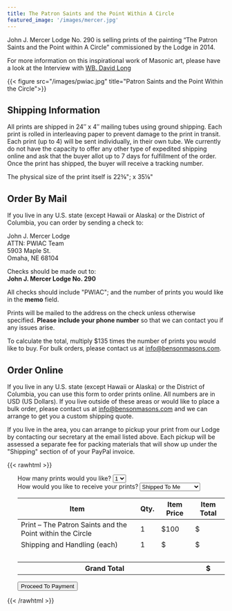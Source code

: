 ```yaml
---
title: The Patron Saints and the Point Within A Circle
featured_image: '/images/mercer.jpg'
---
```


John J. Mercer Lodge No. 290 is selling prints of the painting &#8220;The Patron Saints and the Point within A Circle&#8221; commissioned by the Lodge in 2014. 

For more information on this inspirational work of Masonic art, please have a look at the Interview with [WB. David Long](pdf/Patron_Saints_and_the_Point_Within_the_CircleThe.pdf)

{{< figure src="/images/pwiac.jpg" title="Patron Saints and the Point Within the Circle">}}


## Shipping Information

All prints are shipped in 24&#8243; x 4&#8243; mailing tubes using ground shipping. Each print is rolled in interleaving paper to prevent damage to the print in transit. Each print (up to 4) will be sent individually, in their own tube. We currently do not have the capacity to offer any other type of expedited shipping online and ask that the buyer allot up to 7 days for fulfillment of the order. Once the print has shipped, the buyer will receive a tracking number.

The physical size of the print itself is 22⅜"; x 35⅛"


## Order By Mail

If you live in any U.S. state (except Hawaii or Alaska) or the District of Columbia, you can order by sending a check to:

John J. Mercer Lodge  
ATTN: PWIAC Team  
5903 Maple St.  
Omaha, NE 68104

Checks should be made out to:  
**John J. Mercer Lodge No. 290**

All checks should include "PWIAC"; and the number of prints you would like in the **memo** field.

Prints will be mailed to the address on the check unless otherwise specified. **Please include your phone number** so that we can contact you if any issues arise.

To calculate the total, multiply $135 times the number of prints you would like to buy. For bulk orders, please contact us at info@bensonmasons.com.

## Order Online

If you live in any U.S. state (except Hawaii or Alaska) or the District of Columbia, you can use this form to order prints online. All numbers are in USD (US Dollars). If you live outside of these areas or would like to place a bulk order, please contact us at info@bensonmasons.com and we can arrange to get you a custom shipping quote.

If you live in the area, you can arrange to pickup your print from our Lodge by contacting our secretary at the email listed above. Each pickup will be assessed a separate fee for packing materials that will show up under the "Shipping" section of of your PayPal invoice.

{{< rawhtml >}}
<script src="https://www.paypal.com/sdk/js?client-id=ASJRpc7ZXZWsMgK93sIyuYtBUfeqqL3zSRdMaqcsQp84sVAAOtIXbE9Xe2ymZpiacMw7Kz9G7S8VksKJ"> // Required. Replace SB_CLIENT_ID with your sandbox client ID.
</script>
<script>var PRINT_COST=100.00;var SHIPPING_COST=35;var PICKUP_COST=8;var SHIPPING_WORDING="Shipping and Handling";var PICKUP_WORDING="Pickup Handling Fee";function setPaymentButtonVisibility(isVisible){payDuesButton=document.querySelector('#submit-payment-form');if(isVisible){payDuesButton.style.display='inline-block';return;}payDuesButton.style.display='none';}function getTotalCost(){return getShippingTotal()+getPrintTotal();}function isProductBeingShipped(){return document.querySelector('#shippingType').value!=="pickup";}function getNumberOfPrints(){return parseInt(document.querySelector('#printCount').value);}function setShippingInfoInCostsTable(){if(isProductBeingShipped()){document.querySelector("#shippingCostPerItem").innerHTML=SHIPPING_COST;document.querySelector("#shippingWording").innerHTML=SHIPPING_WORDING;return;}document.querySelector("#shippingCostPerItem").innerHTML=PICKUP_COST;document.querySelector("#shippingWording").innerHTML=PICKUP_WORDING;}function getShippingTotal(){if(isProductBeingShipped()){return SHIPPING_COST*getNumberOfPrints();}return PICKUP_COST*getNumberOfPrints();}function getPrintTotal(){return PRINT_COST*getNumberOfPrints();}function getItems(){var items=[];items.push({unit_amount:{currency_code:'USD',value:PRINT_COST},name:"The Patron Saints and the Point within the Circle (Signed Print)",description:"The Patron Saints and the Point within the Circle (Signed Print)",quantity:getNumberOfPrints()});return items;}function resetPPButtonContainer(){document.querySelector('#paypal-button-container').innerHTML='';}function resetForm(){document.querySelector('.payment-form').reset();updateCostTable();}function scrollToTop(){document.body.scrollTop=0;document.documentElement.scrollTop=0;}function recalculateTotalDues(){document.querySelector('.dues-generated-total').innerHTML=getTotalCost();}function validateForm(){return true;}function submitPayment(){if(validateForm()){paypal.Buttons({createOrder:function(data,actions){return actions.order.create({purchase_units:[{amount:{value:getTotalCost(),breakdown:{item_total:{currency_code:"USD",value:getPrintTotal()},shipping:{currency_code:"USD",value:getShippingTotal()},tax_total:{currency_code:"USD",value:"0"},discount:{currency_code:"USD",value:"0"}}},description:"Patron Saints and The Point Within a Circle (Signed Print)",items:getItems()}]});},onApprove:function(data,actions){console.log("PPT Data",data);return actions.order.capture().then(function(orderDetails){console.log(orderDetails);var paymentConfirmationDiv=document.querySelector('#payment-confirmation');paymentConfirmationDiv.innerText='Success! Your payment to John J. Mercer Lodge has been completed '+'successfully. PayPal will send you a confirmation email to the address provided. '+'Please print this page or take note of the following reference number should you '+'need it in the future: \n\n  '+'Reference ID: '+orderDetails.purchase_units[0].payments.captures[0].id+'\n\n'+'Please allow up to 5 days for your order to be processed. A tracking number will be '+'attached to your PayPal order once your item has been shipped. For all inquiries, '+'please contact info@bensonmasons.com. Thanks for your support!';scrollToTop();paymentConfirmationDiv.style.display='block';resetForm();resetPPButtonContainer();setPaymentButtonVisibility(true);});},}).render('#paypal-button-container');setPaymentButtonVisibility(false);}}function updateCostTable(){document.querySelectorAll(".numberOfPrints").forEach(function(field){field.innerHTML=document.querySelector("#printCount").value;});setShippingInfoInCostsTable();document.querySelector("#totalShippingCost").innerHTML=getShippingTotal();document.querySelector("#totalPrintCost").innerHTML=getPrintTotal();document.querySelector("#grandTotal").innerHTML=getTotalCost();}window.onload=(event)=>{var formFields=document.querySelectorAll('.payment-form-field');formFields.forEach(function(field){field.addEventListener('change',function(){updateCostTable();});});updateCostTable();document.querySelector('#submit-payment-form').addEventListener('click',function(){submitPayment();});};</script>

<form class="payment-form">
    <ul class="flex-outer" id="payment-form-list">
            <label for="printCount">How many prints would you like?</label>
            <select name="printCount" id="printCount" class="payment-form-field">
                <option value="1" selected="">1</option>
                <option value="2">2</option>
                <option value="3">3</option>
                <option value="4">4</option>
            </select>
            <br>
            <label for="shippingType">How would you like to receive your prints?</label>
            <select name="shippingType" id="shippingType" class="payment-form-field">
                <option value="shipped" selected="">Shipped To Me</option>
                <option value="pickup">Pickup at the Lodge</option>
            </select>
            <br>
            <table id="costsTable">
                <thead>
                    <tr>
                        <th>Item</th>
                        <th>Qty.</th>
                        <th>Item Price</th>
                        <th>Item Total</th>
                    </tr>
                </thead>
                <tbody>
                    <tr>
                        <td>Print &#8211; The Patron Saints and the Point within the Circle</td>
                        <td><span class="numberOfPrints">1</span></td>
                        <td>$100</td>
                        <td>$<span id="totalPrintCost"></span></td>
                    </tr>
                    <tr>
                        <td><span id="shippingWording">Shipping and Handling (each)</span></td>
                        <td><span class="numberOfPrints">1</span></td>
                        <td>$<span id="shippingCostPerItem"></span></td>
                        <td>$<span id="totalShippingCost"></span></td>
                    </tr>
                    <tr>
                        <td colspan="4">&nbsp;</td>
                    </tr>
                    <tr id="grandTotalRow">
                        <th colspan="3">Grand Total</th>
                        <th>$<span id="grandTotal"></span></th>
                    </tr>
                </tbody>
            </table>
            <button type="button" id="submit-payment-form">Proceed To Payment</button>
            <div id="paypal-button-container"></div>
    </ul>
</form>
{{< /rawhtml >}}
